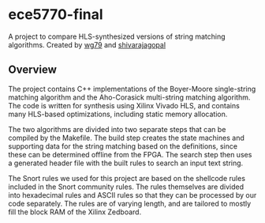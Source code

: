 # ece5770-final
A project to compare HLS-synthesized versions of string matching algorithms. Created by [wg79](https://github.com/wg79/) and [shivarajagopal](https://github.com/shivarajagopal/)

## Overview
The project contains C++ implementations of the Boyer-Moore single-string matching algorithm and the Aho-Corasick multi-string matching algorithm. The code is written for synthesis using Xilinx Vivado HLS, and contains many HLS-based optimizations, including static memory allocation.

The two algorithms are divided into two separate steps that can be compiled by the Makefile. The build step creates the state machines and supporting data for the string matching based on the definitions, since these can be determined offline from the FPGA. The search step then uses a generated header file with the built rules to search an input text string. 

The Snort rules we used for this project are based on the shellcode rules included in the Snort community rules. The rules themselves are divided into hexadecimal rules and ASCII rules so that they can be processed by our code separately. The rules are of varying length, and are tailored to mostly fill the block RAM of the Xilinx Zedboard.
